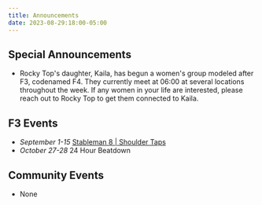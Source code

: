 ```yaml
---
title: Announcements
date: 2023-08-29:18:00-05:00
---
```

## Special Announcements

- Rocky Top's daughter, Kaila, has begun a women's group modeled after F3, codenamed F4.
    They currently meet at 06:00 at several locations throughout the week.
    If any women in your life are interested, please reach out to Rocky Top to get them connected to Kaila.

## F3 Events

- *September 1-15* [Stableman 8 | Shoulder Taps](https://f3soil.slack.com/archives/C057N16ART8/p1693572377002639)
- *October 27-28* 24 Hour Beatdown

## Community Events

- None
